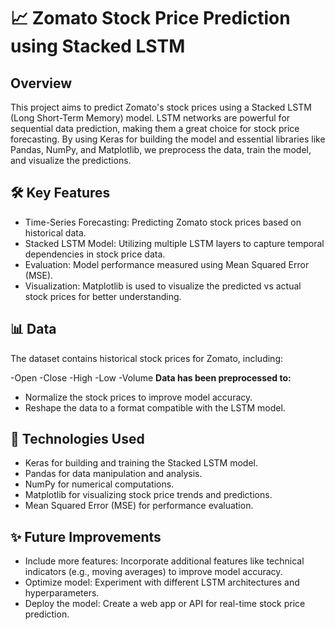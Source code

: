 # 📈 Zomato Stock Price Prediction using Stacked LSTM
## Overview
This project aims to predict Zomato's stock prices using a Stacked LSTM (Long Short-Term Memory) model. LSTM networks are powerful for sequential data prediction, making them a great choice for stock price forecasting. By using Keras for building the model and essential libraries like Pandas, NumPy, and Matplotlib, we preprocess the data, train the model, and visualize the predictions.

## 🛠 Key Features
- Time-Series Forecasting: Predicting Zomato stock prices based on historical data.
- Stacked LSTM Model: Utilizing multiple LSTM layers to capture temporal dependencies in stock price data.
- Evaluation: Model performance measured using Mean Squared Error (MSE).
- Visualization: Matplotlib is used to visualize the predicted vs actual stock prices for better understanding.

## 📊 Data
The dataset contains historical stock prices for Zomato, including:

-Open
-Close
-High
-Low
-Volume
**Data has been preprocessed to:**

- Normalize the stock prices to improve model accuracy.
- Reshape the data to a format compatible with the LSTM model.

## 🧠 Technologies Used
- Keras for building and training the Stacked LSTM model.
- Pandas for data manipulation and analysis.
- NumPy for numerical computations.
- Matplotlib for visualizing stock price trends and predictions.
- Mean Squared Error (MSE) for performance evaluation.
  
## ✨ Future Improvements
- Include more features: Incorporate additional features like technical indicators (e.g., moving averages) to improve model accuracy.
- Optimize model: Experiment with different LSTM architectures and hyperparameters.
- Deploy the model: Create a web app or API for real-time stock price prediction.

